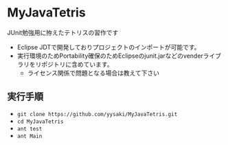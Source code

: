 MyJavaTetris
============

JUnit勉強用に拵えたテトリスの習作です

* Eclipse JDTで開発しておりプロジェクトのインポートが可能です。
* 実行環境のためPortability確保のためEclipseのjunit.jarなどのvenderライブラリをリポジトリに含めています。
    * ライセンス関係で問題となる場合は教えて下さい

## 実行手順
* `git clone https://github.com/yysaki/MyJavaTetris.git`
* `cd MyJavaTetris`
* `ant test`
* `ant Main`
